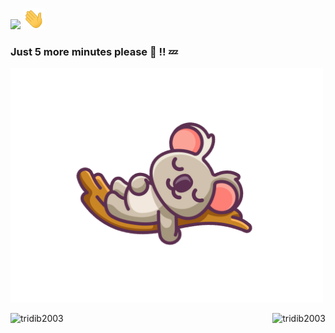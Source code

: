 <img src="https://img.shields.io/badge/Hey-Visitor%20!-brightgreen" /> <img src="https://github.com/tridib2003/tridib2003/blob/main/Hi.gif" width="35px"><br>
### Just 5 more minutes please 🥺 !! :zzz:

<img src="https://github.com/tridib2003/tridib2003/blob/main/zzz.png" width="500"/><br>

<img align="left" src="https://github-readme-stats.vercel.app/api?username=tridib2003&show_icons=true&theme=dracula" alt="tridib2003">

<img align="right" src="https://github-readme-stats.vercel.app/api/top-langs/?username=tridib2003&theme=dracula" alt="tridib2003" />

<!--
<br><br>[![HitCount](http://hits.dwyl.com/tridib2003/tridib2003.svg)](http://hits.dwyl.com/tridib2003/tridib2003)

![Github stats](https://github-readme-stats.vercel.app/api?username=tridib2003)
-->

<br><br>

<!--
**tridib2003/tridib2003** is a ✨ _special_ ✨ repository because its `README.md` (this file) appears on your GitHub profile.

Here are some ideas to get you started:

- 🔭 I’m currently working on ...
- 🌱 I’m currently learning ...
- 👯 I’m looking to collaborate on ...
- 🤔 I’m looking for help with ...
- 💬 Ask me about ...
- 📫 How to reach me: ...
- 😄 Pronouns: ...
- ⚡ Fun fact: ...
-->
